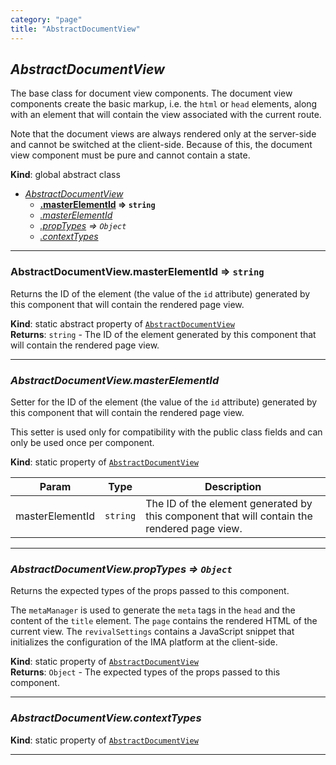 ```yaml
---
category: "page"
title: "AbstractDocumentView"
---
```


## *AbstractDocumentView*&nbsp;<a name="AbstractDocumentView" href="https://github.com/seznam/IMA.js-core/tree/0.16.0-alpha.11/page/AbstractDocumentView.js#L27" target="_blank"><span class="icon"><i class="fas fa-external-link-alt fa-xs"></i></span></a>
The base class for document view components. The document view components
create the basic markup, i.e. the <code>html</code> or <code>head</code> elements,
along with an element that will contain the view associated with the current
route.

Note that the document views are always rendered only at the server-side and
cannot be switched at the client-side. Because of this, the document view
component must be pure and cannot contain a state.

**Kind**: global abstract class  

* *[AbstractDocumentView](#AbstractDocumentView)*
    * **[.masterElementId](#AbstractDocumentView.masterElementId) ⇒ <code>string</code>**
    * *[.masterElementId](#AbstractDocumentView.masterElementId)*
    * *[.propTypes](#AbstractDocumentView.propTypes) ⇒ <code>Object</code>*
    * *[.contextTypes](#AbstractDocumentView.contextTypes)*


* * *

### **AbstractDocumentView.masterElementId ⇒ <code>string</code>**&nbsp;<a name="AbstractDocumentView.masterElementId" href="https://github.com/seznam/IMA.js-core/tree/0.16.0-alpha.11/page/AbstractDocumentView.js#L36" target="_blank"><span class="icon"><i class="fas fa-external-link-alt fa-xs"></i></span></a>
Returns the ID of the element (the value of the <code>id</code> attribute)
generated by this component that will contain the rendered page view.

**Kind**: static abstract property of [<code>AbstractDocumentView</code>](#AbstractDocumentView)  
**Returns**: <code>string</code> - The ID of the element generated by this component that
        will contain the rendered page view.  

* * *

### *AbstractDocumentView.masterElementId*&nbsp;<a name="AbstractDocumentView.masterElementId" href="https://github.com/seznam/IMA.js-core/tree/0.16.0-alpha.11/page/AbstractDocumentView.js#L56" target="_blank"><span class="icon"><i class="fas fa-external-link-alt fa-xs"></i></span></a>
Setter for the ID of the element (the value of the <code>id</code> attribute)
generated by this component that will contain the rendered page view.

This setter is used only for compatibility with the public class fields
and can only be used once per component.

**Kind**: static property of [<code>AbstractDocumentView</code>](#AbstractDocumentView)  

| Param | Type | Description |
| --- | --- | --- |
| masterElementId | <code>string</code> | The ID of the element generated by this        component that will contain the rendered page view. |


* * *

### *AbstractDocumentView.propTypes ⇒ <code>Object</code>*&nbsp;<a name="AbstractDocumentView.propTypes" href="https://github.com/seznam/IMA.js-core/tree/0.16.0-alpha.11/page/AbstractDocumentView.js#L81" target="_blank"><span class="icon"><i class="fas fa-external-link-alt fa-xs"></i></span></a>
Returns the expected types of the props passed to this component.

The <code>metaManager</code> is used to generate the <code>meta</code> tags in the
<code>head</code> and the content of the <code>title</code> element. The
<code>page</code> contains the rendered HTML of the current view. The
<code>revivalSettings</code> contains a JavaScript snippet that initializes
the configuration of the IMA platform at the client-side.

**Kind**: static property of [<code>AbstractDocumentView</code>](#AbstractDocumentView)  
**Returns**: <code>Object</code> - The expected
        types of the props passed to this component.  

* * *

### *AbstractDocumentView.contextTypes*&nbsp;<a name="AbstractDocumentView.contextTypes" href="https://github.com/seznam/IMA.js-core/tree/0.16.0-alpha.11/page/AbstractDocumentView.js#L93" target="_blank"><span class="icon"><i class="fas fa-external-link-alt fa-xs"></i></span></a>
**Kind**: static property of [<code>AbstractDocumentView</code>](#AbstractDocumentView)  

* * *

